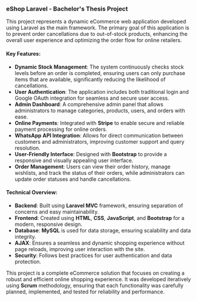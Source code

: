 ### eShop Laravel - Bachelor's Thesis Project

This project represents a dynamic eCommerce web application developed using Laravel as the main framework. The primary goal of this application is to prevent order cancellations due to out-of-stock products, enhancing the overall user experience and optimizing the order flow for online retailers.

#### Key Features:
- **Dynamic Stock Management**: The system continuously checks stock levels before an order is completed, ensuring users can only purchase items that are available, significantly reducing the likelihood of cancellations.
- **User Authentication**: The application includes both traditional login and Google OAuth integration for seamless and secure user access.
- **Admin Dashboard**: A comprehensive admin panel that allows administrators to manage categories, products, users, and orders with ease.
- **Online Payments**: Integrated with **Stripe** to enable secure and reliable payment processing for online orders.
- **WhatsApp API Integration**: Allows for direct communication between customers and administrators, improving customer support and query resolution.
- **User-Friendly Interface**: Designed with **Bootstrap** to provide a responsive and visually appealing user interface.
- **Order Management**: Users can view their order history, manage wishlists, and track the status of their orders, while administrators can update order statuses and handle cancellations.

#### Technical Overview:
- **Backend**: Built using **Laravel MVC** framework, ensuring separation of concerns and easy maintainability.
- **Frontend**: Created using **HTML**, **CSS**, **JavaScript**, and **Bootstrap** for a modern, responsive design.
- **Database**: **MySQL** is used for data storage, ensuring scalability and data integrity.
- **AJAX**: Ensures a seamless and dynamic shopping experience without page reloads, improving user interaction with the site.
- **Security**: Follows best practices for user authentication and data protection.

This project is a complete eCommerce solution that focuses on creating a robust and efficient online shopping experience. It was developed iteratively using **Scrum** methodology, ensuring that each functionality was carefully planned, implemented, and tested for reliability and performance.
